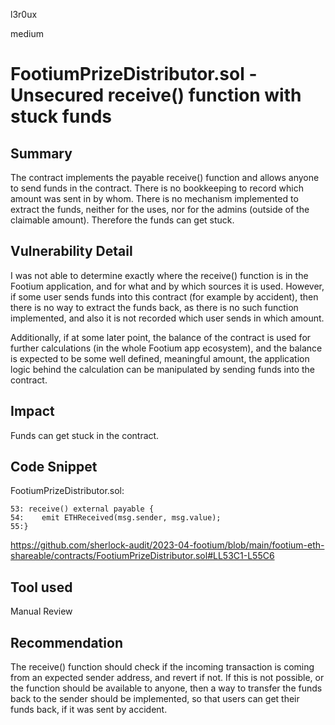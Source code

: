 l3r0ux

medium

# FootiumPrizeDistributor.sol - Unsecured receive() function with stuck funds

## Summary
The contract implements the payable receive() function and allows anyone to send funds in the contract. There is no bookkeeping to record which amount was sent in by whom. There is no mechanism implemented to extract the funds, neither for the uses, nor for the admins (outside of the claimable amount). Therefore the funds can get stuck.

## Vulnerability Detail
I was not able to determine exactly where the receive() function is in the Footium application, and for what and by which sources it is used. However, if some user sends funds into this contract (for example by accident), then there is no way to extract the funds back, as there is no such function implemented, and also it is not recorded which user sends in which amount.

Additionally, if at some later point, the balance of the contract is used for further calculations (in the whole Footium app ecosystem), and the balance is expected to be some well defined, meaningful amount, the application logic behind the calculation can be manipulated by sending funds into the contract.

## Impact
Funds can get stuck in the contract.

## Code Snippet

FootiumPrizeDistributor.sol:
```solidity
53: receive() external payable {
54:    emit ETHReceived(msg.sender, msg.value);
55:}
```

https://github.com/sherlock-audit/2023-04-footium/blob/main/footium-eth-shareable/contracts/FootiumPrizeDistributor.sol#LL53C1-L55C6


## Tool used

Manual Review

## Recommendation
The receive() function should check if the incoming transaction is coming from an expected sender address, and revert if not. If this is not possible, or the function should be available to anyone, then a way to transfer the funds back to the sender should be implemented, so that users can get their funds back, if it was sent by accident.